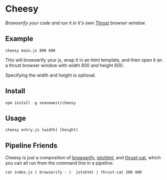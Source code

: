 # Cheesy

*Browserify your code and run it in it's own [Thrust](https://github.com/breach/thrust) browser window.*

## Example

```
cheesy main.js 800 600
```

This will browserify your js, wrap it in an html template, and then open it an a thrust browser window with width 800 and height 600.

Specifying the width and height is optional.

## Install

```
npm install -g seanewest/cheesy
```

## Usage

```
cheesy entry.js [width] [height]
```

## Pipeline Friends

Cheesy is just a composition of [browserify](https://github.com/substack/node-browserify), [jstohtml](https://github.com/seanewest/jstohtml), and [thrust-cat](https://github.com/seanewest/thrust-cat), which you can all run from the command line in a pipeline:

```
cat index.js | browserify - |  jstohtml | thrust-cat 200 400
```

